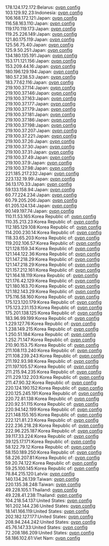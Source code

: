 178.124.172.172:Belarus: [ovpn config](vpn/178_124_172_172.ovpn)  
103.129.92.23:Indonesia: [ovpn config](vpn/103_129_92_23.ovpn)  
106.168.172.121:Japan: [ovpn config](vpn/106_168_172_121.ovpn)  
116.58.163.110:Japan: [ovpn config](vpn/116_58_163_110.ovpn)  
119.170.119.173:Japan: [ovpn config](vpn/119_170_119_173.ovpn)  
119.25.226.149:Japan: [ovpn config](vpn/119_25_226_149.ovpn)  
121.80.175.119:Japan: [ovpn config](vpn/121_80_175_119.ovpn)  
125.56.75.40:Japan: [ovpn config](vpn/125_56_75_40.ovpn)  
125.9.50.251:Japan: [ovpn config](vpn/125_9_50_251.ovpn)  
134.180.135.191:Japan: [ovpn config](vpn/134_180_135_191.ovpn)  
153.171.121.156:Japan: [ovpn config](vpn/153_171_121_156.ovpn)  
153.209.44.16:Japan: [ovpn config](vpn/153_209_44_16.ovpn)  
180.196.129.194:Japan: [ovpn config](vpn/180_196_129_194.ovpn)  
180.57.238.53:Japan: [ovpn config](vpn/180_57_238_53.ovpn)  
183.77.62.116:Japan: [ovpn config](vpn/183_77_62_116.ovpn)  
219.100.37.114:Japan: [ovpn config](vpn/219_100_37_114.ovpn)  
219.100.37.146:Japan: [ovpn config](vpn/219_100_37_146.ovpn)  
219.100.37.163:Japan: [ovpn config](vpn/219_100_37_163.ovpn)  
219.100.37.177:Japan: [ovpn config](vpn/219_100_37_177.ovpn)  
219.100.37.179:Japan: [ovpn config](vpn/219_100_37_179.ovpn)  
219.100.37.181:Japan: [ovpn config](vpn/219_100_37_181.ovpn)  
219.100.37.186:Japan: [ovpn config](vpn/219_100_37_186.ovpn)  
219.100.37.198:Japan: [ovpn config](vpn/219_100_37_198.ovpn)  
219.100.37.207:Japan: [ovpn config](vpn/219_100_37_207.ovpn)  
219.100.37.221:Japan: [ovpn config](vpn/219_100_37_221.ovpn)  
219.100.37.26:Japan: [ovpn config](vpn/219_100_37_26.ovpn)  
219.100.37.30:Japan: [ovpn config](vpn/219_100_37_30.ovpn)  
219.100.37.31:Japan: [ovpn config](vpn/219_100_37_31.ovpn)  
219.100.37.49:Japan: [ovpn config](vpn/219_100_37_49.ovpn)  
219.100.37.9:Japan: [ovpn config](vpn/219_100_37_9.ovpn)  
219.100.37.98:Japan: [ovpn config](vpn/219_100_37_98.ovpn)  
221.185.217.232:Japan: [ovpn config](vpn/221_185_217_232.ovpn)  
223.132.19.99:Japan: [ovpn config](vpn/223_132_19_99.ovpn)  
36.13.170.33:Japan: [ovpn config](vpn/36_13_170_33.ovpn)  
59.133.158.94:Japan: [ovpn config](vpn/59_133_158_94.ovpn)  
60.77.224.234:Japan: [ovpn config](vpn/60_77_224_234.ovpn)  
60.79.205.206:Japan: [ovpn config](vpn/60_79_205_206.ovpn)  
61.205.124.134:Japan: [ovpn config](vpn/61_205_124_134.ovpn)  
90.149.197.74:Japan: [ovpn config](vpn/90_149_197_74.ovpn)  
110.11.53.165:Korea Republic of: [ovpn config](vpn/110_11_53_165.ovpn)  
110.35.213.23:Korea Republic of: [ovpn config](vpn/110_35_213_23.ovpn)  
112.185.129.108:Korea Republic of: [ovpn config](vpn/112_185_129_108.ovpn)  
114.200.230.14:Korea Republic of: [ovpn config](vpn/114_200_230_14.ovpn)  
118.33.65.203:Korea Republic of: [ovpn config](vpn/118_33_65_203.ovpn)  
119.202.106.57:Korea Republic of: [ovpn config](vpn/119_202_106_57.ovpn)  
121.128.159.34:Korea Republic of: [ovpn config](vpn/121_128_159_34.ovpn)  
121.144.122.36:Korea Republic of: [ovpn config](vpn/121_144_122_36.ovpn)  
121.147.218.29:Korea Republic of: [ovpn config](vpn/121_147_218_29.ovpn)  
121.147.218.29:Korea Republic of: [ovpn config](vpn/121_147_218_29.ovpn)  
121.157.212.161:Korea Republic of: [ovpn config](vpn/121_157_212_161.ovpn)  
121.164.18.119:Korea Republic of: [ovpn config](vpn/121_164_18_119.ovpn)  
121.176.42.129:Korea Republic of: [ovpn config](vpn/121_176_42_129.ovpn)  
121.180.163.70:Korea Republic of: [ovpn config](vpn/121_180_163_70.ovpn)  
121.182.143.29:Korea Republic of: [ovpn config](vpn/121_182_143_29.ovpn)  
175.116.58.160:Korea Republic of: [ovpn config](vpn/175_116_58_160.ovpn)  
175.123.120.179:Korea Republic of: [ovpn config](vpn/175_123_120_179.ovpn)  
175.123.231.153:Korea Republic of: [ovpn config](vpn/175_123_231_153.ovpn)  
175.201.138.125:Korea Republic of: [ovpn config](vpn/175_201_138_125.ovpn)  
183.96.99.199:Korea Republic of: [ovpn config](vpn/183_96_99_199.ovpn)  
1.229.127.76:Korea Republic of: [ovpn config](vpn/1_229_127_76.ovpn)  
1.238.149.215:Korea Republic of: [ovpn config](vpn/1_238_149_215.ovpn)  
1.250.51.184:Korea Republic of: [ovpn config](vpn/1_250_51_184.ovpn)  
1.252.71.147:Korea Republic of: [ovpn config](vpn/1_252_71_147.ovpn)  
210.90.153.75:Korea Republic of: [ovpn config](vpn/210_90_153_75.ovpn)  
211.108.113.240:Korea Republic of: [ovpn config](vpn/211_108_113_240.ovpn)  
211.108.239.243:Korea Republic of: [ovpn config](vpn/211_108_239_243.ovpn)  
211.192.93.98:Korea Republic of: [ovpn config](vpn/211_192_93_98.ovpn)  
211.197.105.57:Korea Republic of: [ovpn config](vpn/211_197_105_57.ovpn)  
211.215.94.235:Korea Republic of: [ovpn config](vpn/211_215_94_235.ovpn)  
211.229.132.203:Korea Republic of: [ovpn config](vpn/211_229_132_203.ovpn)  
211.47.90.32:Korea Republic of: [ovpn config](vpn/211_47_90_32.ovpn)  
220.124.190.152:Korea Republic of: [ovpn config](vpn/220_124_190_152.ovpn)  
220.125.245.191:Korea Republic of: [ovpn config](vpn/220_125_245_191.ovpn)  
220.72.81.138:Korea Republic of: [ovpn config](vpn/220_72_81_138.ovpn)  
220.92.51.115:Korea Republic of: [ovpn config](vpn/220_92_51_115.ovpn)  
220.94.142.199:Korea Republic of: [ovpn config](vpn/220_94_142_199.ovpn)  
221.148.155.165:Korea Republic of: [ovpn config](vpn/221_148_155_165.ovpn)  
222.121.81.23:Korea Republic of: [ovpn config](vpn/222_121_81_23.ovpn)  
222.236.218.28:Korea Republic of: [ovpn config](vpn/222_236_218_28.ovpn)  
222.96.225.187:Korea Republic of: [ovpn config](vpn/222_96_225_187.ovpn)  
39.117.33.224:Korea Republic of: [ovpn config](vpn/39_117_33_224.ovpn)  
39.125.17.171:Korea Republic of: [ovpn config](vpn/39_125_17_171.ovpn)  
58.122.79.12:Korea Republic of: [ovpn config](vpn/58_122_79_12.ovpn)  
58.150.189.250:Korea Republic of: [ovpn config](vpn/58_150_189_250.ovpn)  
58.226.207.81:Korea Republic of: [ovpn config](vpn/58_226_207_81.ovpn)  
59.20.74.122:Korea Republic of: [ovpn config](vpn/59_20_74_122.ovpn)  
59.25.100.145:Korea Republic of: [ovpn config](vpn/59_25_100_145.ovpn)  
78.84.215.120:Latvia: [ovpn config](vpn/78_84_215_120.ovpn)  
140.134.26.139:Taiwan: [ovpn config](vpn/140_134_26_139.ovpn)  
220.135.38.248:Taiwan: [ovpn config](vpn/220_135_38_248.ovpn)  
49.228.105.1:Thailand: [ovpn config](vpn/49_228_105_1.ovpn)  
49.228.41.238:Thailand: [ovpn config](vpn/49_228_41_238.ovpn)  
104.218.54.137:United States: [ovpn config](vpn/104_218_54_137.ovpn)  
161.202.144.236:United States: [ovpn config](vpn/161_202_144_236.ovpn)  
18.141.166.119:United States: [ovpn config](vpn/18_141_166_119.ovpn)  
202.182.127.177:United States: [ovpn config](vpn/202_182_127_177.ovpn)  
208.94.244.242:United States: [ovpn config](vpn/208_94_244_242.ovpn)  
45.76.147.33:United States: [ovpn config](vpn/45_76_147_33.ovpn)  
72.208.186.209:United States: [ovpn config](vpn/72_208_186_209.ovpn)  
58.186.102.61:Viet Nam: [ovpn config](vpn/58_186_102_61.ovpn)  
